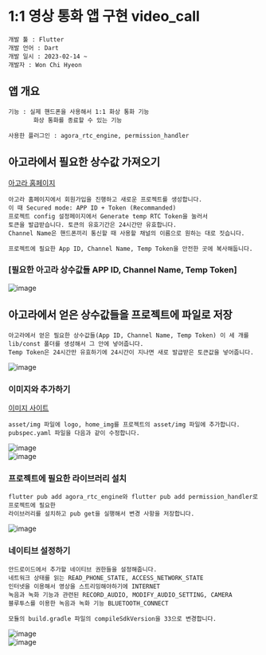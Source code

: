 # 1:1 영상 통화 앱 구현 video_call

```
개발 툴 : Flutter
개발 언어 : Dart
개발 일시 : 2023-02-14 ~
개발자 : Won Chi Hyeon
```

## 앱 개요
```
기능 : 실제 핸드폰을 사용해서 1:1 화상 통화 기능
       화상 통화를 종료할 수 있는 기능
       
사용한 플러그인 : agora_rtc_engine, permission_handler
```

## 아고라에서 필요한 상수값 가져오기
[아고라 홈페이지](https://www.agora.io)
```
아고라 홈페이지에서 회원가입을 진행하고 새로운 프로젝트를 생성합니다.
이 때 Secured mode: APP ID + Token (Recommanded)
프로젝트 config 설정페이지에서 Generate temp RTC Token을 눌러서
토큰을 발급받습니다. 토큰의 유효기간은 24시간만 유효합니다.
Channel Name은 핸드폰끼리 통신할 때 사용할 채널의 이름으로 원하는 대로 짓습니다.

프로젝트에 필요한 App ID, Channel Name, Temp Token을 안전한 곳에 복사해둡니다.
```
### [필요한 아고라 상수값들 APP ID, Channel Name, Temp Token]
![image](https://user-images.githubusercontent.com/58906858/218630843-183c655b-3f89-47d5-ab80-65ace56ace58.png)

## 아고라에서 얻은 상수값들을 프로젝트에 파일로 저장
```
아고라에서 얻은 필요한 상수값들(App ID, Channel Name, Temp Token) 이 세 개를
lib/const 폴더를 생성해서 그 안에 넣어줍니다.
Temp Token은 24시간만 유효하기에 24시간이 지나면 새로 발급받은 토큰값을 넣어줍니다.
```
![image](https://user-images.githubusercontent.com/58906858/218631335-7db9254d-340d-4f6b-ae16-96a718ed0c83.png)

### 이미지와 추가하기
[이미지 사이트](https://github.com/codefactory-co/golden-rabbit-flutter-novice/tree/main/ch12/video_call)
```
asset/img 파일에 logo, home_img를 프로젝트의 asset/img 파일에 추가합니다.
pubspec.yaml 파일을 다음과 같이 수정합니다.
```
![image](https://user-images.githubusercontent.com/58906858/218633292-9766f420-d87c-42ac-9ced-7e41fc9d2091.png)   
![image](https://user-images.githubusercontent.com/58906858/218633251-e6b14f0b-e217-40d9-b0cb-13805d2c19e6.png)

### 프로젝트에 필요한 라이브러리 설치
```
flutter pub add agora_rtc_engine와 flutter pub add permission_handler로 프로젝트에 필요한
라이브러리를 설치하고 pub get을 실행해서 변경 사항을 저장합니다.
```
![image](https://user-images.githubusercontent.com/58906858/218633476-c4d0a614-8279-45af-b8c7-d247f434e924.png)

### 네이티브 설정하기
```
안드로이드에서 추가할 네이티브 권한들을 설정해줍니다.
네트워크 상태를 읽는 READ_PHONE_STATE, ACCESS_NETWORK_STATE
인터넷을 이용해서 영상을 스트리밍해야하기에 INTERNET
녹음과 녹화 기능과 관련된 RECORD_AUDIO, MODIFY_AUDIO_SETTING, CAMERA
블루투스를 이용한 녹음과 녹화 기능 BLUETOOTH_CONNECT

모듈의 build.gradle 파일의 compileSdkVersion을 33으로 변경합니다.
```
![image](https://user-images.githubusercontent.com/58906858/218634687-f29f4206-00b2-4715-bc90-a61695d2f33b.png)   
![image](https://user-images.githubusercontent.com/58906858/218634663-16be9e8b-c23a-435e-aae5-bf822fc1677b.png)

```
